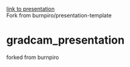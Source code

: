 [link to presentation](https://michalmiotk.github.io/presentation-gradcam/#/)  
Fork from burnpiro/presentation-template
# gradcam_presentation
forked from burnpiro
